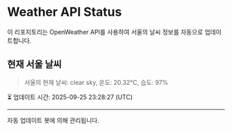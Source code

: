 
# Weather API Status

이 리포지토리는 OpenWeather API를 사용하여 서울의 날씨 정보를 자동으로 업데이트합니다.

## 현재 서울 날씨
> 서울의 현재 날씨: clear sky, 온도: 20.32°C, 습도: 97%

⏳ 업데이트 시간: 2025-09-25 23:28:27 (UTC)

---
자동 업데이트 봇에 의해 관리됩니다.
